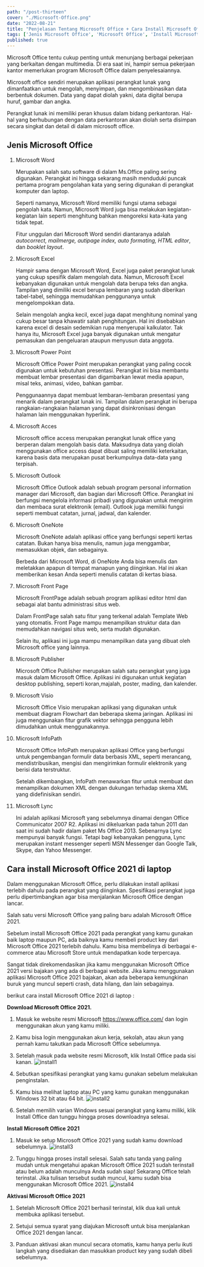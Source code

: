 ```yaml
---
path: "/post-thirteen"
cover: "./Microsoft-Office.png"
date: "2022-08-21"
title: "Penjelasan Tentang Microsoft Office + Cara Install Microsoft Office"
tags: ['Jenis Microsoft Office', 'Microsoft Office', 'Install Microsoft Office', 'Cara Install Microsoft Office']
published: true
---
```


Microsoft Office tentu cukup penting untuk menunjang berbagai pekerjaan yang berkaitan dengan multimedia. Di era saat ini, hampir semua pekerjaan kantor memerlukan program Microsoft Office dalam penyelesaiannya.

Microsoft office sendiri merupakan aplikasi perangkat lunak yang dimanfaatkan untuk mengolah, menyimpan, dan mengombinasikan data berbentuk dokumen. Data yang dapat diolah yakni, data digital berupa huruf, gambar dan angka.

Perangkat lunak ini memiliki peran khusus dalam bidang perkantoran. Hal-hal yang berhubungan dengan data perkantoran akan diolah serta disimpan secara singkat dan detail di dalam microsoft office.



## Jenis Microsoft Office


1. Microsoft Word
   
   Merupakan salah satu software di dalam Ms.Office paling sering digunakan. Perangkat ini hingga sekarang masih menduduki puncak pertama program pengolahan kata yang sering digunakan di perangkat komputer dan laptop.
   
   Seperti namanya, Microsoft Word memiliki fungsi utama sebagai pengolah kata. Namun, Microsoft Word juga bisa melakukan kegiatan-kegiatan lain seperti menghitung bahkan mengoreksi kata-kata yang tidak tepat.
   
   Fitur unggulan dari Microsoft Word sendiri diantaranya adalah _autocorrect, mailmerge, autipage index, auto formating, HTML editor_, dan _booklet layout_.


2. Microsoft Excel
   
   Hampir sama dengan Microsoft Word, Excel juga paket perangkat lunak yang cukup spesifik dalam mengolah data. Namun, Microsoft Excel kebanyakan digunakan untuk mengolah data berupa teks dan angka. Tampilan yang dimiliki excel berupa lembaran yang sudah diberikan tabel-tabel, sehingga memudahkan penggunanya untuk mengelompokkan data.
   
   Selain mengolah angka kecil, excel juga dapat menghitung nominal yang cukup besar tanpa khawatir salah penghitungan. Hal ini disebabkan karena excel di desain sedemikian rupa menyerupai kalkulator. Tak hanya itu, Microsoft Excel juga banyak digunakan untuk mengatur pemasukan dan pengeluaran ataupun menyusun data anggota.


3. Microsoft Power Point
   
   Microsoft Office Power Point merupakan perangkat yang paling cocok digunakan untuk kebutuhan presentasi. Perangkat ini bisa membantu membuat lembar presentasi dan digambarkan lewat media apapun, misal teks, animasi, video, bahkan gambar.
   
   Penggunaannya dapat membuat lembaran-lembaran presentasi yang menarik dalam perangkat lunak ini. Tampilan dalam perangkat ini berupa rangkaian-rangkaian halaman yang dapat disinkronisasi dengan halaman lain menggunakan hyperlink.


4. Microsoft Acces
   
   Microsoft office access merupakan perangkat lunak office yang berperan dalam mengolah basis data. Maksudnya data yang diolah menggunakan office access dapat dibuat saling memiliki keterkaitan, karena basis data merupakan pusat berkumpulnya data-data yang terpisah.


5. Microsoft Outlook
   
   Microsoft Office Outlook adalah sebuah program personal information manager dari Microsoft, dan bagian dari Microsoft Office. Perangkat ini berfungsi mengelola informasi pribadi yang digunakan untuk mengirim dan membaca surat elektronik (email). Outlook juga memiliki fungsi seperti membuat catatan, jurnal, jadwal, dan kalender.


6. Microsoft OneNote
   
   Microsoft OneNote adalah aplikasi office yang berfungsi seperti kertas catatan. Bukan hanya bisa menulis, namun juga menggambar, memasukkan objek, dan sebagainya.
   
   Berbeda dari Microsoft Word, di OneNote Anda bisa menulis dan meletakkan apapun di tempat manapun yang diinginkan. Hal ini akan memberikan kesan Anda seperti menulis catatan di kertas biasa.


7. Microsoft Front Page
   
   Microsoft FrontPage adalah sebuah program aplikasi editor html dan sebagai alat bantu administrasi situs web.
   
   Dalam FrontPage salah satu fitur yang terkenal adalah Template Web yang otomatis. Front Page mampu menampilkan struktur data dan memudahkan navigasi situs web, serta mudah digunakan.
   
   Selain itu, aplikasi ini juga mampu menampilkan data yang dibuat oleh Microsoft office yang lainnya.


8. Microsoft Publisher
   
   Microsoft Office Publisher merupakan salah satu perangkat yang juga masuk dalam Microsoft Office. Aplikasi ini digunakan untuk kegiatan desktop publishing, seperti koran,majalah, poster, mading, dan kalender.


9. Microsoft Visio
    
    Microsoft Office Visio merupakan aplikasi yang digunakan untuk membuat diagram Flowchart dan beberapa skema jaringan. Aplikasi ini juga menggunakan fitur grafik vektor sehingga pengguna lebih dimudahkan untuk menggunakannya.


10. Microsoft InfoPath
    
    Microsoft Office InfoPath merupakan aplikasi Office yang berfungsi untuk pengembangan formulir data berbasis XML, seperti merancang, mendistribusikan, mengisi dan mengirimkan formulir elektronik yang berisi data terstruktur.
    
    Setelah dikembangkan, InfoPath menawarkan fitur untuk membuat dan menampilkan dokumen XML dengan dukungan terhadap skema XML yang didefinisikan sendiri.


11. Microsoft Lync
    
    Ini adalah aplikasi Microsoft yang sebelumnya dinamai dengan Office Communicator 2007 R2. Aplikasi ini dikeluarkan pada tahun 2011 dan saat ini sudah hadir dalam paket Ms Office 2013. Sebenarnya Lync mempunyai banyak fungsi. Tetapi bagi kebanyakan pengguna, Lync merupakan instant messenger seperti MSN Messenger dan Google Talk, Skype, dan Yahoo Messenger.




## Cara install Microsoft Office 2021 di laptop

Dalam menggunakan Microsoft Office, perlu dilakukan install aplikasi terlebih dahulu pada perangkat yang diinginkan. Spesifikasi perangkat juga perlu dipertimbangkan agar bisa menjalankan Microsoft Office dengan lancar.

Salah satu versi Microsoft Office yang paling baru adalah Microsoft Office 2021.

Sebelum install Microsoft Office 2021 pada perangkat yang kamu gunakan baik laptop maupun PC, ada baiknya kamu membeli product key dari Microsoft Office 2021 terlebih dahulu. Kamu bisa membelinya di berbagai e-commerce atau Microsoft Store untuk mendapatkan kode terpercaya.

Sangat tidak direkomendasikan jika kamu menggunakan Microsoft Office 2021 versi bajakan yang ada di berbagai website. Jika kamu menggunakan aplikasi Microsoft Office 2021 bajakan, akan ada beberapa kemungkinan buruk yang muncul seperti crash, data hilang, dan lain sebagainya.

berikut cara install Microsoft Office 2021 di laptop :

**Download Microsoft Office 2021.**
1. Masuk ke website resmi Microsoft https://www.office.com/ dan login menggunakan akun yang kamu miliki.

2. Kamu bisa login menggunakan akun kerja, sekolah, atau akun yang pernah kamu takutkan pada Microsoft Office sebelumnya.

3. Setelah masuk pada website resmi Microsoft, klik Install Office pada sisi kanan.
   ![install1](./1.png)

4. Sebutkan spesifikasi perangkat yang kamu gunakan sebelum melakukan penginstalan.

5. Kamu bisa melihat laptop atau PC yang kamu gunakan menggunakan Windows 32 bit atau 64 bit.
   ![install2](./2.png)

6. Setelah memilih varian Windows sesuai perangkat yang kamu miliki, klik Install Office dan tunggu hingga proses downloadnya selesai.

**Install Microsoft Office 2021**
1. Masuk ke setup Microsoft Office 2021 yang sudah kamu download sebelumnya.
   ![install3](./3.png)

2. Tunggu hingga proses install selesai. Salah satu tanda yang paling mudah untuk mengetahui apakan Microsoft Office 2021 sudah terinstall atau belum adalah munculnya Anda sudah siap! Sekarang Office telah terinstal. Jika tulisan tersebut sudah muncul, kamu sudah bisa menggunakan Microsoft Office 2021.
   ![install4](./4.jpg)

**Aktivasi Microsoft Office 2021**
1. Setelah Microsoft Office 2021 berhasil terinstal, klik dua kali untuk membuka aplikasi tersebut.

2. Setujui semua syarat yang diajukan Microsoft untuk bisa menjalankan Office 2021 dengan lancar.

3. Panduan aktivasi akan muncul secara otomatis, kamu hanya perlu ikuti langkah yang disediakan dan masukkan product key yang sudah dibeli sebelumnya.